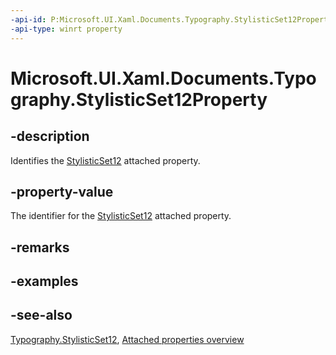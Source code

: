 ```yaml
---
-api-id: P:Microsoft.UI.Xaml.Documents.Typography.StylisticSet12Property
-api-type: winrt property
---
```


<!-- Property syntax
public Windows.UI.Xaml.DependencyProperty StylisticSet12Property { get; }
-->

# Microsoft.UI.Xaml.Documents.Typography.StylisticSet12Property

## -description
Identifies the [StylisticSet12](typography_stylisticset12.md) attached property.

## -property-value
The identifier for the [StylisticSet12](typography_stylisticset12.md) attached property.

## -remarks

## -examples

## -see-also

[Typography.StylisticSet12](typography_stylisticset12.md), [Attached properties overview](/windows/uwp/xaml-platform/attached-properties-overview)
